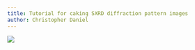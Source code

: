 ```yaml
---
title: Tutorial for caking SXRD diffraction pattern images
author: Christopher Daniel
---
```


![](/wiki/assets/images/posts/DAWN_screenshot1.png)
